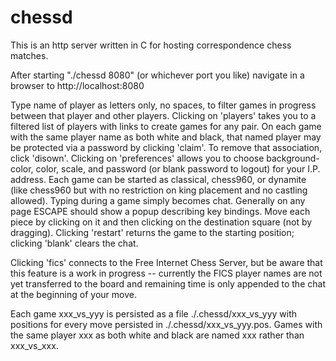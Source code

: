 # chessd
This is an http server written in C for hosting correspondence chess matches.

After starting "./chessd 8080" (or whichever port you like) navigate in a browser to http://localhost:8080

Type name of player as letters only, no spaces, to filter games in progress between that player and other players.
Clicking on 'players' takes you to a filtered list of players with links to create games for any pair.
On each game with the same player name as both white and black, that named player may be protected via a password by clicking 'claim'.
To remove that association, click 'disown'.
Clicking on 'preferences' allows you to choose background-color, color, scale, and password (or blank password to logout) for your I.P. address.
Each game can be started as classical, chess960, or dynamite (like chess960 but with no restriction on king placement and no castling allowed).
Typing during a game simply becomes chat.
Generally on any page ESCAPE should show a popup describing key bindings.
Move each piece by clicking on it and then clicking on the destination square (not by dragging).
Clicking 'restart' returns the game to the starting position; clicking 'blank' clears the chat.

Clicking 'fics' connects to the Free Internet Chess Server, but be aware that this feature is a work in progress -- currently the FICS player names are not yet transferred to the board and remaining time is only appended to the chat at the beginning of your move.

Each game xxx_vs_yyy is persisted as a file ./.chessd/xxx_vs_yyy with positions for every move persisted in ./.chessd/xxx_vs_yyy.pos.
Games with the same player xxx as both white and black are named xxx rather than xxx_vs_xxx.
